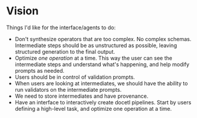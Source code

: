 # Vision

Things I'd like for the interface/agents to do:

- Don't synthesize operators that are too complex. No complex schemas. Intermediate steps should be as unstructured as possible, leaving structured generation to the final output.
- Optimize _one operation_ at a time. This way the user can see the intermediate steps and understand what's happening, and help modify prompts as needed.
- Users should be in control of validation prompts.
- When users are looking at intermediates, we should have the ability to run validators on the intermediate prompts.
- We need to store intermediates and have provenance.
- Have an interface to interactively create docetl pipelines. Start by users defining a high-level task, and optimize one operation at a time.

